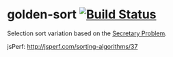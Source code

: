 # golden-sort [![Build Status](https://travis-ci.org/javiercejudo/golden-sort.svg?branch=master)](https://travis-ci.org/javiercejudo/golden-sort)

Selection sort variation based on the [Secretary Problem](http://en.wikipedia.org/wiki/Secretary_problem).

jsPerf: http://jsperf.com/sorting-algorithms/37
